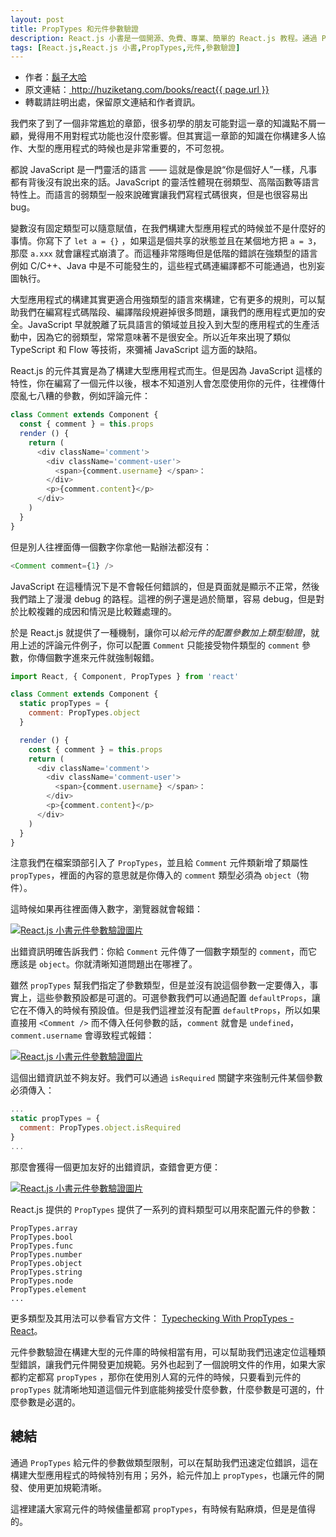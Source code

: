 ```yaml
---
layout: post
title: PropTypes 和元件參數驗證
description: React.js 小書是一個開源、免費、專業、簡單的 React.js 教程。通過 PropTypes 給元件參數做類型限制，幫助我們迅速定位錯誤。給元件加上 propTypes，也讓元件的開發、使用更加規範清晰。
tags: [React.js,React.js 小書,PropTypes,元件,參數驗證]
---
```


<ul style='font-size: 14px;'>
  <li>
    作者：<a href="https://www.zhihu.com/people/hu-zi-da-ha" target="_blank">鬍子大哈</a>
  </li>
  <li>
    原文連結：<a href="http://huziketang.com/books/react{{ page.url }}"> http://huziketang.com/books/react{{ page.url }} </a>
  </li>
  <li>轉載請註明出處，保留原文連結和作者資訊。</li>
</ul>

我們來了到了一個非常尷尬的章節，很多初學的朋友可能對這一章的知識點不屑一顧，覺得用不用對程式功能也沒什麼影響。但其實這一章節的知識在你構建多人協作、大型的應用程式的時候也是非常重要的，不可忽視。

都說 JavaScript 是一門靈活的語言 —— 這就是像是說“你是個好人”一樣，凡事都有背後沒有說出來的話。JavaScript 的靈活性體現在弱類型、高階函數等語言特性上。而語言的弱類型一般來說確實讓我們寫程式碼很爽，但是也很容易出 bug。

變數沒有固定類型可以隨意賦值，在我們構建大型應用程式的時候並不是什麼好的事情。你寫下了 `let a = {}` ，如果這是個共享的狀態並且在某個地方把 `a = 3`，那麼 `a.xxx` 就會讓程式崩潰了。而這種非常隱晦但是低階的錯誤在強類型的語言例如 C/C++、Java 中是不可能發生的，這些程式碼連編譯都不可能通過，也別妄圖執行。

大型應用程式的構建其實更適合用強類型的語言來構建，它有更多的規則，可以幫助我們在編寫程式碼階段、編譯階段規避掉很多問題，讓我們的應用程式更加的安全。JavaScript 早就脫離了玩具語言的領域並且投入到大型的應用程式的生產活動中，因為它的弱類型，常常意味著不是很安全。所以近年來出現了類似 TypeScript 和 Flow 等技術，來彌補 JavaScript 這方面的缺陷。

React.js 的元件其實是為了構建大型應用程式而生。但是因為 JavaScript 這樣的特性，你在編寫了一個元件以後，根本不知道別人會怎麼使用你的元件，往裡傳什麼亂七八糟的參數，例如評論元件：

```javascript
class Comment extends Component {
  const { comment } = this.props
  render () {
    return (
      <div className='comment'>
        <div className='comment-user'>
          <span>{comment.username} </span>：
        </div>
        <p>{comment.content}</p>
      </div>
    )
  }
}
```

但是別人往裡面傳一個數字你拿他一點辦法都沒有：

```javascript
<Comment comment={1} />
```

JavaScript 在這種情況下是不會報任何錯誤的，但是頁面就是顯示不正常，然後我們踏上了漫漫 debug 的路程。這裡的例子還是過於簡單，容易 debug，但是對於比較複雜的成因和情況是比較難處理的。

於是 React.js 就提供了一種機制，讓你可以*給元件的配置參數加上類型驗證*，就用上述的評論元件例子，你可以配置 `Comment` 只能接受物件類型的 `comment` 參數，你傳個數字進來元件就強制報錯。

```javascript
import React, { Component, PropTypes } from 'react'

class Comment extends Component {
  static propTypes = {
    comment: PropTypes.object
  }

  render () {
    const { comment } = this.props
    return (
      <div className='comment'>
        <div className='comment-user'>
          <span>{comment.username} </span>：
        </div>
        <p>{comment.content}</p>
      </div>
    )
  }
}
```

注意我們在檔案頭部引入了 `PropTypes`，並且給 `Comment` 元件類新增了類屬性 `propTypes`，裡面的內容的意思就是你傳入的 `comment` 類型必須為 `object`（物件）。

這時候如果再往裡面傳入數字，瀏覽器就會報錯：

<a href="http://huzidaha.github.io/static/assets/img/posts/BFC94736-56D0-42C2-B1A4-088334397D4D.png" target="_blank">![React.js 小書元件參數驗證圖片](http://huzidaha.github.io/static/assets/img/posts/BFC94736-56D0-42C2-B1A4-088334397D4D.png)</a>

出錯資訊明確告訴我們：你給 `Comment` 元件傳了一個數字類型的 `comment`，而它應該是 `object`。你就清晰知道問題出在哪裡了。

雖然 `propTypes` 幫我們指定了參數類型，但是並沒有說這個參數一定要傳入，事實上，這些參數預設都是可選的。可選參數我們可以通過配置 `defaultProps`，讓它在不傳入的時候有預設值。但是我們這裡並沒有配置 `defaultProps`，所以如果直接用 `<Comment />` 而不傳入任何參數的話，`comment` 就會是 `undefined`，`comment.username` 會導致程式報錯：

<a href="http://huzidaha.github.io/static/assets/img/posts/CCDCBB39-A469-4EE7-9D85-F32AA7C9F4E0.png" target="_blank">![React.js 小書元件參數驗證圖片](http://huzidaha.github.io/static/assets/img/posts/CCDCBB39-A469-4EE7-9D85-F32AA7C9F4E0.png)</a>

這個出錯資訊並不夠友好。我們可以通過 `isRequired` 關鍵字來強制元件某個參數必須傳入：

```javascript
...
static propTypes = {
  comment: PropTypes.object.isRequired
}
...
```

那麼會獲得一個更加友好的出錯資訊，查錯會更方便：

<a href="http://huzidaha.github.io/static/assets/img/posts/E1896DA9-0ED6-4A99-B7B5-EEC260FB9814.png" target="_blank">![React.js 小書元件參數驗證圖片](http://huzidaha.github.io/static/assets/img/posts/E1896DA9-0ED6-4A99-B7B5-EEC260FB9814.png)</a>

React.js 提供的 `PropTypes` 提供了一系列的資料類型可以用來配置元件的參數：

```
PropTypes.array
PropTypes.bool
PropTypes.func
PropTypes.number
PropTypes.object
PropTypes.string
PropTypes.node
PropTypes.element
...
```

更多類型及其用法可以參看官方文件： [Typechecking With PropTypes - React](https://facebook.github.io/react/docs/typechecking-with-proptypes.html)。

元件參數驗證在構建大型的元件庫的時候相當有用，可以幫助我們迅速定位這種類型錯誤，讓我們元件開發更加規範。另外也起到了一個說明文件的作用，如果大家都約定都寫 `propTypes` ，那你在使用別人寫的元件的時候，只要看到元件的 `propTypes` 就清晰地知道這個元件到底能夠接受什麼參數，什麼參數是可選的，什麼參數是必選的。

## 總結
通過 `PropTypes` 給元件的參數做類型限制，可以在幫助我們迅速定位錯誤，這在構建大型應用程式的時候特別有用；另外，給元件加上 `propTypes`，也讓元件的開發、使用更加規範清晰。

這裡建議大家寫元件的時候儘量都寫 `propTypes`，有時候有點麻煩，但是是值得的。
